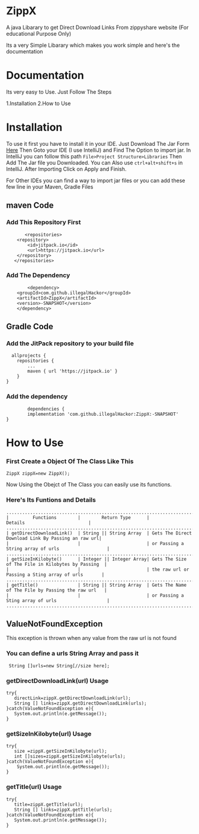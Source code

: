 # ZippX
A java Libarary to get Direct Download Links From zippyshare website (For educational Purpose Only)

Its a very Simple Libarary which makes you work simple and here's the documentation

# Documentation
Its very easy to Use. Just Follow The Steps

1.Installation
2.How to Use

<h1>Installation</h1>
 To use it first you have to install it in your IDE. Just Download The Jar Form <a href="">Here</a>
 Then Goto your IDE (I use IntelliJ) and Find The Option to import jar. In IntelliJ you can follow this path <code>File>Project Structure>Libraries</code> Then Add The Jar file you Downloaded. You can Also use <code>ctrl+alt+shift+s</code> in IntelliJ. After Importing Click on Apply and Finish.

For Other IDEs you can find a way to import jar files or you can add these few line in your Maven, Gradle Files

<h2>maven Code</h2>

### Add This Repository First
      	   <repositories>
		<repository>
		    <id>jitpack.io</id>
		    <url>https://jitpack.io</url>
		</repository>
	   </repositories>
	
### Add The Dependency
            <dependency>
	    <groupId>com.github.illegalHackor</groupId>
	    <artifactId>ZippX</artifactId>
	    <version>-SNAPSHOT</version>
	    </dependency>

<h2>Gradle Code</h2>

### Add the JitPack repository to your build file 
           
	  allprojects {
		repositories {
			...
			maven { url 'https://jitpack.io' }
		}
	}
	
### Add the dependency
            dependencies {
	        implementation 'com.github.illegalHackor:ZippX:-SNAPSHOT'
	}
	
	
<h1>How to Use</h1>

### First Create a Object Of The Class Like This
    ZippX zippX=new ZippX();
 
Now Using the Obejct of The Class you can easily use its functions.

### Here's Its Funtions and Details
    ...........................................................................................................
    |         Functions        |        Return Type      |                     Details                        |
    ...........................................................................................................
    | getDirectDownloadLink()  | String || String Array  | Gets The Direct Download Link By Passing an raw url|
    |                          |                         | or Passing a String array of urls                  |
    ...........................................................................................................
    | getSizeInKilobyte()      | Integer || Integer Array| Gets The Size of The File in Kilobytes by Passing  |
    |                          |                         | the raw url or Passing a Sting array of urls       |
    ...........................................................................................................
    | getTitle()               | String || String Array  | Gets The Name of The File by Passing the raw url   |
    |                          |                         | or Passing a Sting array of urls                   |
    ...........................................................................................................
 
<h2>ValueNotFoundException</h2>
This exception is thrown when any value from the raw url is not found

### You can define a urls String Array and pass it
     String []urls=new String[//size here];
     
### getDirectDownloadLink(url) Usage
    try{
       directLink=zippX.getDirectDownloadLink(url);
       String [] links=zippX.getDirectDownloadLink(urls);
    }catch(ValueNotFoundException e){
       System.out.println(e.getMessage());
    }
    
    
### getSizeInKilobyte(url) Usage
    try{
       size =zippX.getSizeInKilobyte(url);
       int []sizes=zippX.getSizeInKilobyte(urls);
    }catch(ValueNotFoundException e){
        System.out.println(e.getMessage());
    } 
    
    
### getTitle(url) Usage
    try{
       title=zippX.getTitle(url);
       String [] links=zippX.getTitle(urls);
    }catch(ValueNotFoundException e){
       System.out.println(e.getMessage());
    }
    
